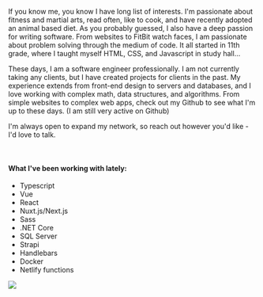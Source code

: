 

If you know me, you know I have long list of interests. I'm passionate about fitness and martial arts, read often, like to cook, and have recently adopted an animal based diet. As you probably guessed, I also have a deep passion for writing software. From websites to FitBit watch faces, I am passionate about problem solving through the medium of code. It all started in 11th grade, where I taught myself HTML, CSS, and Javascript in study hall...

These days, I am a software engineer professionally. I am not currently taking any clients, but I have created projects for clients in the past. My experience extends from front-end design to servers and databases, and I love working with complex math, data structures, and algorithms. From simple websites to complex web apps, check out my <m-link new-tab href="https://github.com/mattsaxe17">Github</m-link> to see what I'm up to these days. (I am still very active on Github)

I'm always open to expand my network, so reach out however you'd like - I'd love to talk.

<br />

<m-container>

  <div id="about-list-wrapper">

  #### What I've been working with lately:

  - Typescript
  - Vue
  - React
  - Nuxt.js/Next.js
  - Sass
  - .NET Core
  - SQL Server
  - Strapi
  - Handlebars
  - Docker
  - Netlify functions

  </div>

  <div id="about-image-wrapper">
    <img src="/headshot.jpg" id="about-image" />
  </div>

</m-container>
